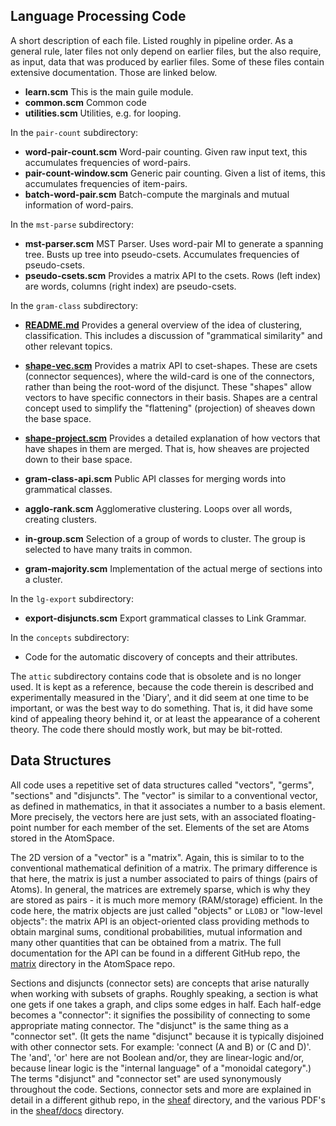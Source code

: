 
Language Processing Code
------------------------
A short description of each file. Listed roughly in pipeline order.
As a general rule, later files not only depend on earlier files,
but the also require, as input, data that was produced by earlier files.
Some of these files contain extensive documentation. Those are linked
below.

* __learn.scm__           This is the main guile module.
* __common.scm__          Common code
* __utilities.scm__       Utilities, e.g. for looping.

In the `pair-count` subdirectory:

* __word-pair-count.scm__ Word-pair counting. Given raw input text, this
                          accumulates frequencies of word-pairs.
* __pair-count-window.scm__ Generic pair counting. Given a list of items,
                          this accumulates frequencies of item-pairs.
* __batch-word-pair.scm__ Batch-compute the marginals and mutual
                          information of word-pairs.

In the `mst-parse` subdirectory:

* __mst-parser.scm__      MST Parser. Uses word-pair MI to generate
                          a spanning tree. Busts up tree into
                          pseudo-csets. Accumulates frequencies of
                          pseudo-csets.
* __pseudo-csets.scm__    Provides a matrix API to the csets. Rows
                          (left index) are words, columns (right index)
                          are pseudo-csets.

In the `gram-class` subdirectory:

* [__README.md__](gram-class/README.md) Provides
                          a general overview of the idea of clustering,
                          classification. This includes a discussion of
                          "grammatical similarity" and other relevant topics.

* [__shape-vec.scm__](gram-class/shape-vec.scm) Provides a matrix API
                          to cset-shapes. These are csets (connector
                          sequences), where the wild-card is one of the
                          connectors, rather than being the root-word
                          of the disjunct. These "shapes" allow vectors
                          to have specific connectors in their basis.
                          Shapes are a central concept used to simplify
                          the "flattening" (projection) of sheaves down
                          the base space.

* [__shape-project.scm__](gram-class/shape-project.scm) Provides a
                          detailed explanation of how vectors that have
                          shapes in them are merged. That is, how sheaves
                          are projected down to their base space.

* __gram-class-api.scm__  Public API classes for merging words into
                          grammatical classes.
* __agglo-rank.scm__      Agglomerative clustering. Loops over all words,
                          creating clusters.
* __in-group.scm__        Selection of a group of words to cluster. The
                          group is selected to have many traits in common.
* __gram-majority.scm__   Implementation of the actual merge of sections
                          into a cluster.

In the `lg-export` subdirectory:

* __export-disjuncts.scm__ Export grammatical classes to Link Grammar.

In the `concepts` subdirectory:

* Code for the automatic discovery of concepts and their attributes.

The `attic` subdirectory contains code that is obsolete and is no longer
used. It is kept as a reference, because the code therein is described
and experimentally measured in the 'Diary', and it did seem at one time
to be important, or was the best way to do something. That is, it did
have some kind of appealing theory behind it, or at least the appearance
of a coherent theory. The code there should mostly work, but may be
bit-rotted.


Data Structures
---------------
All code uses a repetitive set of data structures called "vectors",
"germs", "sections" and "disjuncts". The "vector" is similar to a
conventional vector, as defined in mathematics, in that it associates
a number to a basis element. More precisely, the vectors here are just
sets, with an associated floating-point number for each member of the
set. Elements of the set are Atoms stored in the AtomSpace.

The 2D version of a "vector" is a "matrix". Again, this is similar to
to the conventional mathematical definition of a matrix. The primary
difference is that here, the matrix is just a number associated to pairs
of things (pairs of Atoms). In general, the matrices are extremely
sparse, which is why they are stored as pairs - it is much more memory
(RAM/storage) efficient. In the code here, the matrix objects are just
called "objects" or `LLOBJ` or "low-level objects": the matrix API is
an object-oriented class providing methods to obtain marginal sums,
conditional probabilities, mutual information and many other quantities
that can be obtained from a matrix.  The full documentation for the API
can be found in a different GitHub repo, the
[matrix](https://github.com/opencog/atomspace/tree/master/opencog/matrix)
directory in the AtomSpace repo.

Sections and disjuncts (connector sets) are concepts that arise
naturally when working with subsets of graphs. Roughly speaking, a
section is what one gets if one takes a graph, and clips some edges in
half.  Each half-edge becomes a "connector": it signifies the
possibility of connecting to some appropriate mating connector. The
"disjunct" is the same thing as a "connector set". (It gets the name
"disjunct" because it is typically disjoined with other connector sets.
For example: 'connect (A and B) or (C and D)'. The 'and', 'or' here are
not Boolean and/or, they are linear-logic and/or, because linear logic
is the "internal language" of a "monoidal category".) The terms
"disjunct" and "connector set" are used synonymously throughout the
code. Sections, connector sets and more are explained in detail in a
different github repo, in the
[sheaf](https://github.com/opencog/atomspace/tree/master/opencog/sheaf)
directory, and the various PDF's in the
[sheaf/docs](https://github.com/opencog/atomspace/tree/master/opencog/sheaf/docs)
directory.
